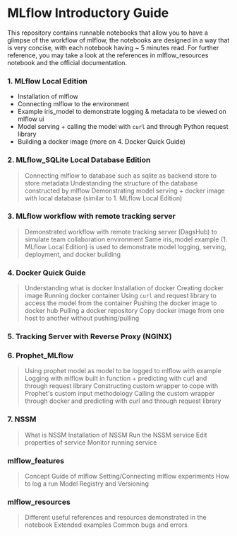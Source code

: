 # MLflow Introductory Guide

This repository contains runnable notebooks that allow you to have a glimpse of the workflow of mlflow, the notebooks are designed in a way that is very concise, with each notebook having ~ 5 minutes read. For further reference, you may take a look at the references in mlflow_resources notebook and the official documentation.


### **1. MLflow Local Edition**
- Installation of mlflow
- Connecting mlflow to the environment 
- Example iris_model to demonstrate logging & metadata to be viewed on mlflow ui
- Model serving + calling the model with `curl` and through Python request library
- Building a docker image (more on 4. Docker Quick Guide)

### **2. MLflow_SQLite Local Database Edition**
> Connecting mlflow to database such as sqlite as backend store to store metadata
> Undestanding the structure of the database constructed by mlflow
> Demonstrating model serving + docker image with local database (similar to 1. MLflow Local Edition)

### **3. MLflow workflow with remote tracking server**
> Demonstrated workflow with remote tracking server (DagsHub) to simulate team collaboration environment
> Same iris_model example (1. MLflow Local Edition) is used to demonstrate model logging, serving, deployment, and docker building

### **4. Docker Quick Guide**
> Understanding what is docker
> Installation of docker
> Creating docker image
> Running docker container
> Using `curl` and request library to access the model from the container
> Pushing the docker image to docker hub
> Pulling a docker repository
> Copy docker image from one host to another without pushing/pulling

### **5. Tracking Server with Reverse Proxy (NGINX)**

### **6. Prophet_MLflow**
> Using prophet model as model to be logged to mlflow with example
> Logging with mlflow built in function + predicting with curl and through request library
> Constructing custom wrapper to cope with Prophet's custom input methodology
> Calling the custom wrapper through docker and predicting with curl and through request library

### **7. NSSM**
> What is NSSM
> Installation of NSSM
> Run the NSSM service
> Edit properties of service
> Monitor running service

### **mlflow_features**
> Concept Guide of mlflow
> Setting/Connecting mlflow experiments
> How to log a run
> Model Registry and Versioning

### **mlflow_resources**
> Different useful references and resources demonstrated in the notebook
> Extended examples
> Common bugs and errors 